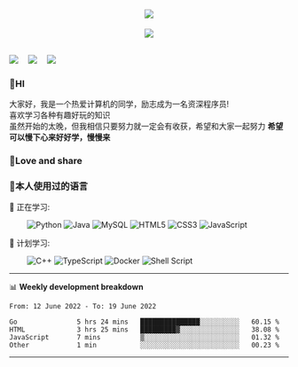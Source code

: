 

<!-- 动态打字效果 -->
<h1 align="center">
  <a href="https://sunguoqi.com/">
    <img src="https://readme-typing-svg.herokuapp.com/?lines=console.log(%22Hello%2C%20World!%22);希望大家保持热爱乐于分享!&center=true&size=27">
  </a>
</h1>

<!-- 敲代码的图片 -->
<div align="center" ><img order-radius="100px" src="https://cdn.jsdelivr.net/gh/sun0225SUN/photos/images/202108300019556.gif"/></div>
<br>

<!-- 个人资料徽标 -->
  <a href="https://blog.csdn.net/weixin_50623779?spm=1000.2115.3001.5343"><img src="https://img.shields.io/badge/CSDN-%E5%8D%9A%E5%AE%A2-c32136"></a>&emsp;
  <a href="https://space.bilibili.com/448488855/"><img src="https://img.shields.io/badge/bilibili-B%E7%AB%99-ff69b4"></a>&emsp;
  <a href="https://www.zhihu.com/people/sunguoqi/"><img src="https://img.shields.io/badge/zhihu-%E7%9F%A5%E4%B9%8E-blue"></a>&emsp;


### 👋HI
大家好，我是一个热爱计算机的同学，励志成为一名资深程序员!</br>
喜欢学习各种有趣好玩的知识</br>
虽然开始的太晚，但我相信只要努力就一定会有收获，希望和大家一起努力
<b>希望可以慢下心来好好学，慢慢来</b>
### 💪Love and share


### 🧐本人使用过的语言




💪 正在学习: 

&emsp;&emsp;
![Python](https://img.shields.io/badge/-Python-pink?style=flat-square&logo=Python)
![Java](https://img.shields.io/badge/-java-yellow?style=flat-square&logo=java)
![MySQL](https://img.shields.io/badge/mysql-%2300f.svg?style=flat-square&logo=mysql&logoColor=white)
![HTML5](https://img.shields.io/badge/-HTML5-E34F26?style=flat-square&logo=html5&logoColor=white)
![CSS3](https://img.shields.io/badge/-CSS3-1572B6?style=flat-square&logo=css3)
![JavaScript](https://img.shields.io/badge/-JavaScript-oringe?style=flat-square&logo=javascript)

🧠 计划学习:

&emsp;&emsp;
![C++](https://img.shields.io/badge/-C++-00599C?style=flat-square&logo=c)
![TypeScript](https://img.shields.io/badge/typescript-%23007ACC.svg?style=flat-square&logo=typescript&logoColor=white)
![Docker](https://img.shields.io/badge/-Docker-FCC624?style=flat-square&logo=docker)
![Shell Script](https://img.shields.io/badge/shell_script-%4285F4.svg?style=style=flat-square&logo=gnu-bash&logoColor=white)


-------

📊 **Weekly development breakdown**
<!--START_SECTION:waka-->

```text
From: 12 June 2022 - To: 19 June 2022

Go               5 hrs 24 mins   ███████████████░░░░░░░░░░   60.15 %
HTML             3 hrs 25 mins   █████████▓░░░░░░░░░░░░░░░   38.08 %
JavaScript       7 mins          ▒░░░░░░░░░░░░░░░░░░░░░░░░   01.32 %
Other            1 min           ░░░░░░░░░░░░░░░░░░░░░░░░░   00.23 %
```

<!--END_SECTION:waka-->

-------




<!--
**hanson00/hanson00** is a ✨ _special_ ✨ repository because its `README.md` (this file) appears on your GitHub profile.
Here are some ideas to get you started:
- 🔭 I’m currently working on ...
- 🌱 I’m currently learning ...
- 👯 I’m looking to collaborate on ...
- 🤔 I’m looking for help with ...
- 💬 Ask me about ...
- 📫 How to reach me: ...
- 😄 Pronouns: ...
- ⚡ Fun fact: ...
-->
